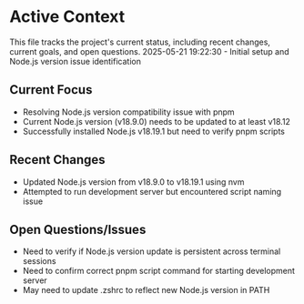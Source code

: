 # Active Context

This file tracks the project's current status, including recent changes, current goals, and open questions.
2025-05-21 19:22:30 - Initial setup and Node.js version issue identification

## Current Focus

* Resolving Node.js version compatibility issue with pnpm
* Current Node.js version (v18.9.0) needs to be updated to at least v18.12
* Successfully installed Node.js v18.19.1 but need to verify pnpm scripts

## Recent Changes

* Updated Node.js version from v18.9.0 to v18.19.1 using nvm
* Attempted to run development server but encountered script naming issue

## Open Questions/Issues

* Need to verify if Node.js version update is persistent across terminal sessions
* Need to confirm correct pnpm script command for starting development server
* May need to update .zshrc to reflect new Node.js version in PATH